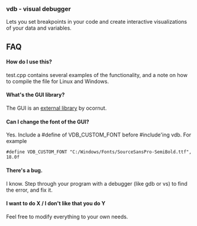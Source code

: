 ### vdb - visual debugger

Lets you set breakpoints in your code and create interactive visualizations of your data and variables.

FAQ
---

#### How do I use this?

test.cpp contains several examples of the functionality, and a note on how to compile the file for Linux and Windows.

#### What's the GUI library?

The GUI is an [external library](https://github.com/ocornut/imgui/) by ocornut.

#### Can I change the font of the GUI?

Yes. Include a #define of VDB_CUSTOM_FONT before #include'ing vdb. For example

```
#define VDB_CUSTOM_FONT "C:/Windows/Fonts/SourceSansPro-SemiBold.ttf", 18.0f
```

#### There's a bug.

I know. Step through your program with a debugger (like gdb or vs) to find the error, and fix it.

#### I want to do X / I don't like that you do Y

Feel free to modify everything to your own needs.

